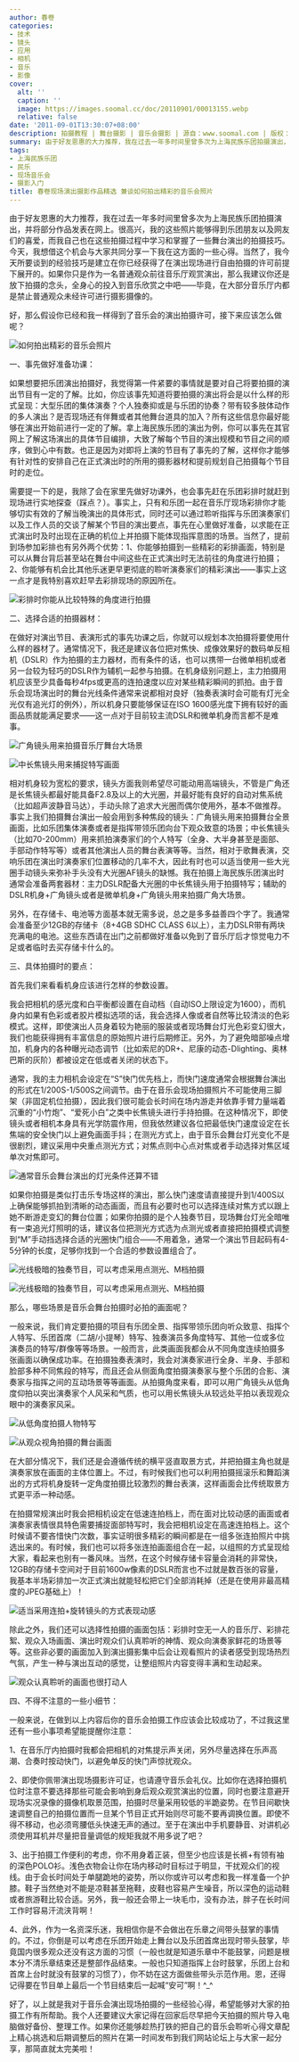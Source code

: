 ```yaml
---
author: 春卷
categories:
- 技术
- 镜头
- 应用
- 相机
- 音乐
- 影像
cover:
  alt: ''
  caption: ''
  image: https://images.soomal.cc/doc/20110901/00013155.webp
  relative: false
date: '2011-09-01T13:30:07+08:00'
description: 拍摄教程 | 舞台摄影 | 音乐会摄影 | 源自：www.soomal.com | 版权：特约 |  平均/总评分：08.71/61
summary: 由于好友恩惠的大力推荐，我在过去一年多时间里曾多次为上海民族乐团拍摄演出，并将部分作品发表在网上。很高兴，我的这些照片能够得到乐团朋友以及网友们的喜爱，而我自己也在这些拍摄过程中学习和掌握了一些舞台演出的拍摄技巧。今天，我想借这个机会与大家共同分享一下我在这方面的一些心得……
tags:
- 上海民族乐团
- 民乐
- 现场音乐会
- 摄影入门
title: 春卷现场演出摄影作品精选 兼谈如何拍出精彩的音乐会照片
---
```


由于好友恩惠的大力推荐，我在过去一年多时间里曾多次为上海民族乐团拍摄演出，并将部分作品发表在网上。很高兴，我的这些照片能够得到乐团朋友以及网友们的喜爱，而我自己也在这些拍摄过程中学习和掌握了一些舞台演出的拍摄技巧。今天，我想借这个机会与大家共同分享一下我在这方面的一些心得。当然了，我今天所要谈到的经验技巧是建立在你已经获得了在演出现场进行自由拍摄的许可前提下展开的。如果你只是作为一名普通观众前往音乐厅观赏演出，那么我建议你还是放下拍摄的念头，全身心的投入到音乐欣赏之中吧――毕竟，在大部分音乐厅内都是禁止普通观众未经许可进行摄影摄像的。

好，那么假设你已经和我一样得到了音乐会的演出拍摄许可，接下来应该怎么做呢？

![如何拍出精彩的音乐会照片](https://images.soomal.cc/doc/20110901/00013154.webp)





一、事先做好准备功课：

如果想要把乐团演出拍摄好，我觉得第一件紧要的事情就是要对自己将要拍摄的演出节目有一定的了解。比如，你应该事先知道将要拍摄的演出将会是以什么样的形式呈现：大型乐团的集体演奏？个人独奏抑或是与乐团的协奏？带有较多肢体动作的多人演出？是否现场还有伴舞或者其他舞台道具的加入？所有这些信息你最好能够在演出开始前进行一定的了解。拿上海民族乐团的演出为例，你可以事先在其官网上了解这场演出的具体节目编排，大致了解每个节目的演出规模和节目之间的顺序，做到心中有数。也正是因为对即将上演的节目有了事先的了解，这样你才能够有针对性的安排自己在正式演出时的所用的摄影器材和提前规划自己拍摄每个节目时的走位。

需要提一下的是，我除了会在家里先做好功课外，也会事先赶在乐团彩排时就赶到现场进行实地探查（踩点？）。事实上，只有和乐团一起在音乐厅现场彩排你才能够切实有效的了解当晚演出的具体形式，同时还可以通过聆听指挥与乐团演奏家们以及工作人员的交谈了解某个节目的演出要点，事先在心里做好准备，以求能在正式演出时及时出现在正确的机位上并拍摄下能体现指挥意图的场景。当然了，提前到场参加彩排也有另外两个优势：1、你能够拍摄到一些精彩的彩排画面，特别是可以从舞台背后甚至站在舞台中间这些在正式演出时无法前往的角度进行拍摄；2、你能够有机会比其他乐迷更早更彻底的聆听演奏家们的精彩演出――事实上这一点才是我特别喜欢赶早去彩排现场的原因所在。

![彩排时你能从比较特殊的角度进行拍摄](https://images.soomal.cc/doc/20110901/00013155.webp)





二、选择合适的拍摄器材：

在做好对演出节目、表演形式的事先功课之后，你就可以规划本次拍摄将要使用什么样的器材了。通常情况下，我还是建议各位把对焦快、成像效果好的数码单反相机（DSLR）作为拍摄的主力器材，而有条件的话，也可以携带一台微单相机或者另一台较为轻巧的DSLR作为辅机一起参与拍摄。在机身级别问题上，主力拍摄用机应该至少具备每秒4fps或更高的连拍速度以应对某些精彩瞬间的抓拍。由于音乐会现场演出时的舞台光线条件通常来说都相对良好（独奏表演时会可能有灯光全光仅有追光灯的例外），所以机身只要能够保证在ISO 1600感光度下拥有较好的画面品质就能满足要求――这一点对于目前较主流DSLR和微单机身而言都不是难事。

![广角镜头用来拍摄音乐厅舞台大场景](https://images.soomal.cc/doc/20110901/00013156.webp)





![中长焦镜头用来捕捉特写画面](https://images.soomal.cc/doc/20110901/00013157.webp)





相对机身较为宽松的要求，镜头方面我则希望尽可能动用高端镜头，不管是广角还是长焦镜头都最好能具备F2.8及以上的大光圈，并最好能有良好的自动对焦系统（比如超声波静音马达），手动头除了追求大光圈而偶尔使用外，基本不做推荐。事实上我们拍摄舞台演出一般会用到多种焦段的镜头：广角镜头用来拍摄舞台全景画面，比如乐团集体演奏或者是指挥带领乐团向台下观众致意的场景；中长焦镜头（比如70-200mm）用来抓拍演奏家们的个人特写（全身、大半身甚至是面部、手部动作特写等）或者其他演出人员的舞台表演等等。当然，相对于歌舞表演，交响乐团在演出时演奏家们位置移动的几率不大，因此有时也可以适当使用一些大光圈手动镜头来弥补手头没有大光圈AF镜头的缺憾。我在拍摄上海民族乐团演出时通常会准备两套器材：主力DSLR配备大光圈的中长焦镜头用于拍摄特写；辅助的DSLR机身+广角镜头或者是微单机身+广角镜头用来拍摄广角大场景。

另外，在存储卡、电池等方面基本就无需多说，总之是多多益善四个字了。我通常会准备至少12GB的存储卡（8+4GB SDHC CLASS 6以上），主力DSLR带有两块充满电的电池。这些东西请在出门之前都做好准备以免到了音乐厅后才惊觉电力不足或者临时去买存储卡什么的。

三、具体拍摄时的要点：

首先我们来看看机身应该进行怎样的参数设置。

我会把相机的感光度和白平衡都设置在自动档（自动ISO上限设定为1600），而机身内如果有色彩或者胶片模拟选项的话，我会选择人像或者自然等比较清淡的色彩模式。这样，即使演出人员身着较为艳丽的服装或者现场舞台灯光色彩变幻很大，我们也能获得拥有丰富信息的原始照片进行后期修正。另外，为了避免暗部噪点增加，机身内的各种曝光动态调节（比如索尼的DR+、尼康的动态-Dlighting、奥林巴斯的灰阶）都被设定在低或者关闭的状态下。

通常，我的主力相机会设定在“S”快门优先档上，而快门速度通常会根据舞台演出的形式在1/200S-1/500S之间调节。由于在音乐会现场拍摄照片不可能使用三脚架（非固定机位拍摄），因此我们很可能会长时间在场内游走并依靠手臂力量端着沉重的“小竹炮”、“爱死小白”之类中长焦镜头进行手持拍摄。在这种情况下，即使镜头或者相机本身具有光学防震作用，但我依然建议各位把最低快门速度设定在长焦端的安全快门以上避免画面手抖；在测光方式上，由于音乐会舞台灯光变化不是很剧烈，建议采用中央重点测光方式；对焦点则中心点对焦或者手动选择对焦区域单次对焦即可。

![通常音乐会舞台演出的灯光条件还算不错](https://images.soomal.cc/doc/20110901/00013158.webp)





如果你拍摄是类似打击乐专场这样的演出，那么快门速度请直接提升到1/400S以上确保能够抓拍到清晰的动态画面，而且有必要时也可以选择连续对焦方式以跟上她不断游走变幻的舞台位置；如果你拍摄的是个人独奏节目，现场舞台灯光全暗唯有一束追光灯照明的话，建议各位把测光方式选为点测光或者直接把拍摄模式调整到“M”手动挡选择合适的光圈快门组合――不用着急，通常一个演出节目起码有4-5分钟的长度，足够你找到一个合适的参数设置组合了。

![光线极暗的独奏节目，可以考虑采用点测光、M档拍摄](https://images.soomal.cc/doc/20110901/00013159.webp)





![光线极暗的独奏节目，可以考虑采用点测光、M档拍摄](https://images.soomal.cc/doc/20110901/00013160.webp)





那么，哪些场景是音乐会舞台拍摄时必拍的画面呢？

一般来说，我们肯定要拍摄的项目有乐团全景、指挥带领乐团向听众致意、指挥个人特写、乐团首席（二胡/小提琴）特写、独奏演员多角度特写、其他一位或多位演奏员的特写/群像等等场景。一般而言，此类画面我都会从不同角度连续拍摄多张画面以确保成功率。在拍摄独奏表演时，我会对演奏家进行全身、半身、手部和脸部多种不同焦段的特写，而且还会从侧面角度拍摄演奏家与整个乐团的合影、演奏家与指挥之间的互动场景等等画面。从拍摄角度来看，即可以用广角镜头从低角度仰拍以突出演奏家个人风采和气质，也可以用长焦镜头从较远处平拍以表现观众眼中的演奏家风采。

![从低角度拍摄人物特写](https://images.soomal.cc/doc/20110901/00013161.webp)





![从观众视角拍摄的舞台画面](https://images.soomal.cc/doc/20110901/00013162.webp)





在大部分情况下，我们还是会遵循传统的横平竖直取景方式，并把拍摄主角也就是演奏家放在画面的主体位置上。不过，有时候我们也可以利用拍摄摇滚乐和舞蹈演出的方式将机身旋转一定角度拍摄比较激烈的舞台表演，这样画面会比传统取景方式更平添一种动感。

在拍摄常规演出时我会把相机设定在低速连拍档上，而在面对比较动感的画面或者演奏家表情很具特色需要捕捉面部特写时，我会把相机设定在高速连拍档上。这个时候请不要吝惜快门次数，事实证明很多精彩的瞬间都是在一组多张连拍照片中挑选出来的。有时候，我们也可以将多张连拍画面组合在一起，以组照的方式呈现给大家，看起来也别有一番风味。当然，在这个时候存储卡容量会消耗的非常快，12GB的存储卡空间对于目前1600w像素的DSLR而言也不过就是数百张的容量，我基本半场彩排加一次正式演出就能轻松把它们全部消耗掉（还是在使用非最高精度的JPEG基础上）！

![适当采用连拍+旋转镜头的方式表现动感](https://images.soomal.cc/doc/20110901/00013163.webp)





除此之外，我们还可以选择性拍摄的画面包括：彩排时空无一人的音乐厅、彩排花絮、观众入场画面、演出时观众们认真聆听的神情、观众向演奏家鲜花的场景等等。这些非必要的画面加入到演出摄影集中后会让观看照片的读者感受到现场热烈气氛，产生一种与演出互动的感觉，让整组照片内容变得丰满和生动起来。

![观众认真聆听的画面也很打动人](https://images.soomal.cc/doc/20110901/00013164.webp)





四、不得不注意的一些小细节：

一般来说，在做到以上内容后你的音乐会拍摄工作应该会比较成功了，不过我这里还有一些小事项希望能提醒你注意：

1、在音乐厅内拍摄时我都会把相机的对焦提示声关闭，另外尽量选择在乐声高潮、合奏时按动快门，以避免单反的快门声惊扰观众。 

2、即使你佩带演出现场摄影许可证，也请遵守音乐会礼仪。比如你在选择拍摄机位时注意不要选择那些可能会影响到身后观众观赏演出的位置，同时也要注意避开现场实况录像的摄像机取景范围，拍摄时尽量采用较低的半跪姿势。在节目间歇快速调整自己的拍摄位置而一旦某个节目正式开始则尽可能不要再调换位置。即使不得不移动，也必须弯腰低头快速无声的通过。至于在演出中手机要静音、对讲机必须使用耳机并尽量把音量调低的规矩我就不用多说了吧？

3、出于拍摄工作便利的考虑，你不用身着正装，但至少也应该是长裤+有领有袖的深色POLO衫。浅色衣物会让你在场内移动时目标过于明显，干扰观众们的视线。由于会长时间处于单腿跪地的姿势，所以你或许可以考虑和我一样准备一个护膝。鞋子当然绝对不能是凉鞋甚至拖鞋，皮鞋也容易产生噪音，所以深色的运动鞋或者旅游鞋比较合适。另外，我一般还会带上一块毛巾，没有办法，胖子在长时间工作时容易汗流浃背啊！

4、此外，作为一名资深乐迷，我相信你是不会做出在乐章之间带头鼓掌的事情的。不过，你倒是可以考虑在乐团开始走上舞台以及乐团首席出现时带头鼓掌，毕竟国内很多观众还没有这方面的习惯（一般也就是知道乐章中不能鼓掌，问题是根本分不清乐章结束还是整部作品结束。一般也只知道指挥上台时鼓掌，乐团上台和首席上台时就没有鼓掌的习惯了），你不妨在这方面做些带头示范作用。恩，还得记得要在节目单上最后一个节目结束后一起喊“安可”啊！^_^

好了，以上就是我对于音乐会演出现场拍摄的一些经验心得，希望能够对大家的拍摄工作有所帮助。我个人还要建议大家记得在回家后尽早把今天拍摄的照片导入电脑做好备份、整理工作。如果你还能够趁热打铁的把自己的音乐会聆听心得文章配上精心挑选和后期调整后的照片在第一时间发布到我们网站论坛上与大家一起分享，那简直就太完美啦！